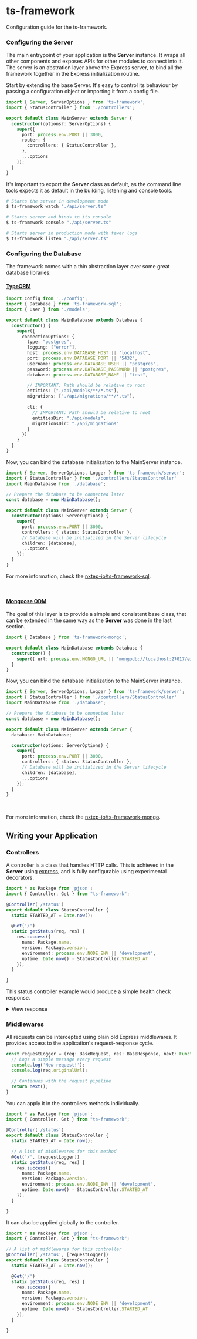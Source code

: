 # ts-framework

Configuration guide for the ts-framework.


### Configuring the Server

The main entrypoint of your application is the **Server** instance. It wraps all other components
and exposes APIs for other modules to connect into it. The server is an abstration layer above the
Express server, to bind all the framework together in the Express initialization routine.


Start by extending the base Server. It's easy to control its behaviour by passing a configuration object 
or importing it from a config file.


```typescript
import { Server, ServerOptions } from 'ts-framework';
import { StatusController } from './controllers';

export default class MainServer extends Server {
  constructor(options?: ServerOptions) {
    super({
      port: process.env.PORT || 3000,
      router: {
        controllers: { StatusController },
      },
      ...options
    });
  }
} 
```

It's important to export the **Server** class as default, as the command line
tools expects it as default in the building, listening and console tools.


```bash
# Starts the server in development mode
$ ts-framework watch "./api/server.ts"

# Starts server and binds to its console
$ ts-framework console "./api/server.ts"

# Starts server in production mode with fewer logs
$ ts-framework listen "./api/server.ts"
```


### Configuring the Database

The framework comes with a thin abstraction layer over some great database libraries:

#### [TypeORM](https://github.com/nxtep-io/ts-framework-sql)

```typescript
import Config from '../config';
import { Database } from 'ts-framework-sql';
import { User } from './models';

export default class MainDatabase extends Database {
  constructor() {
    super({
      connectionOptions: {
        type: "postgres",
        logging: ["error"],
        host: process.env.DATABASE_HOST || "localhost",
        port: process.env.DATABASE_PORT || "5432",
        username: process.env.DATABASE_USER || "postgres",
        password: process.env.DATABASE_PASSWORD || "postgres",
        database: process.env.DATABASE_NAME || "test",

        // IMPORTANT: Path should be relative to root
        entities: ["./api/models/**/*.ts"],
        migrations: ["./api/migrations/**/*.ts"],
        
        cli: {
          // IMPORTANT: Path should be relative to root
          entitiesDir: "./api/models",
          migrationsDir: "./api/migrations"
        }
      })
    }
  }
}
```

Now, you can bind the database initialization to the MainServer instance.

```typescript
import { Server, ServerOptions, Logger } from 'ts-framework/server';
import { StatusController } from './controllers/StatusController'
import MainDatabase from './database';

// Prepare the database to be connected later
const database = new MainDatabase();

export default class MainServer extends Server {
  constructor(options: ServerOptions) {
    super({
      port: process.env.PORT || 3000,
      controllers: { status: StatusController },
      // Database will be initialized in the Server lifecycle
      children: [database],
      ...options
    });
  }
} 
```

For more information, check the [nxtep-io/ts-framework-sql](https://github.com/nxtep-io/ts-framework-sql).

<br />

#### [Mongoose ODM](https://github.com/nxtep-io/ts-framework-mongo)

The goal of this layer is to provide a simple and consistent base class, that can be 
extended in the same way  as the **Server** was done in the last section. 

```typescript
import { Database } from 'ts-framework-mongo';

export default class MainDatabase extends Database {
  constructor() {
    super({ url: process.env.MONGO_URL || 'mongodb://localhost:27017/example' });
  }
}
```

Now, you can bind the database initialization to the MainServer instance.

```typescript
import { Server, ServerOptions, Logger } from 'ts-framework/server';
import { StatusController } from './controllers/StatusController'
import MainDatabase from './database';

// Prepare the database to be connected later
const database = new MainDatabase();

export default class MainServer extends Server {
  database: MainDatabase;

  constructor(options: ServerOptions) {
    super({
      port: process.env.PORT || 3000,
      controllers: { status: StatusController },
      // Database will be initialized in the Server lifecycle
      children: [database],
      ...options
    });
  }
} 
```

<br />

For more information, check the [nxtep-io/ts-framework-mongo](https://github.com/nxtep-io/ts-framework-mongo).

## Writing your Application

### Controllers

A controller is a class that handles HTTP calls. This is achieved in the **Server**
using [express](https://npmjs.org/package/express), and is fully configurable using
experimental decorators.

```typescript
import * as Package from 'pjson';
import { Controller, Get } from "ts-framework";

@Controller('/status')
export default class StatusController {
  static STARTED_AT = Date.now();

  @Get('/')
  static getStatus(req, res) {
    res.success({
      name: Package.name,
      version: Package.version,
      environment: process.env.NODE_ENV || 'development',
      uptime: Date.now() - StatusController.STARTED_AT
    });
  }

}
```

This status controller example would produce a simple health check response.

<details><summary>View response</summary>
<p>
  
```
GET /status

{
  "name": "example",
  "version": "0.0.1",
  "environment": "production",
  "uptime": 1445563
}
```

</p>
</details>


### Middlewares

All requests can be intercepted using plain old Express middlewares. It provides
access to the application's request-response cycle.

```typescript
const requestLogger = (req: BaseRequest, res: BaseResponse, next: Function) => {
  // Logs a simple message every request
  console.log('New request!');
  console.log(req.originalUrl);

  // Continues with the request pipeline
  return next();
}
```

You can apply it in the controllers methods individually.

```typescript
import * as Package from 'pjson';
import { Controller, Get } from "ts-framework";

@Controller('/status')
export default class StatusController {
  static STARTED_AT = Date.now();

  // A list of middlewares for this method
  @Get('/', [requestLogger])
  static getStatus(req, res) {
    res.success({
      name: Package.name,
      version: Package.version,
      environment: process.env.NODE_ENV || 'development',
      uptime: Date.now() - StatusController.STARTED_AT
    });
  }

}
```

It can also be applied globally to the controller.

```typescript
import * as Package from 'pjson';
import { Controller, Get } from "ts-framework";

// A list of middlewares for this controller
@Controller('/status', [requestLogger])
export default class StatusController {
  static STARTED_AT = Date.now();

  @Get('/')
  static getStatus(req, res) {
    res.success({
      name: Package.name,
      version: Package.version,
      environment: process.env.NODE_ENV || 'development',
      uptime: Date.now() - StatusController.STARTED_AT
    });
  }

}
```
